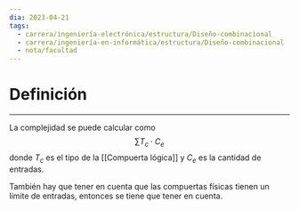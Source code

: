 ```yaml
---
dia: 2023-04-21
tags:
  - carrera/ingeniería-electrónica/estructura/Diseño-combinacional
  - carrera/ingeniería-en-informática/estructura/Diseño-combinacional
  - nota/facultad
---
```

# Definición
---
La complejidad se puede calcular como $$ \sum T_c \cdot C_e $$ donde $T_c$ es el tipo de la [[Compuerta lógica]] y $C_e$ es la cantidad de entradas.

También hay que tener en cuenta que las compuertas físicas tienen un limite de entradas, entonces se tiene que tener en cuenta.